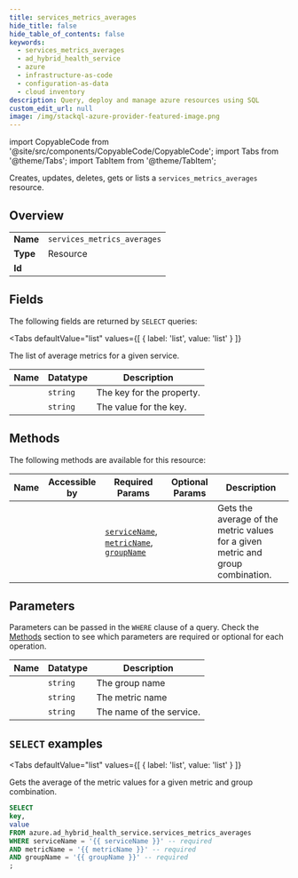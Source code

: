 ```yaml
--- 
title: services_metrics_averages
hide_title: false
hide_table_of_contents: false
keywords:
  - services_metrics_averages
  - ad_hybrid_health_service
  - azure
  - infrastructure-as-code
  - configuration-as-data
  - cloud inventory
description: Query, deploy and manage azure resources using SQL
custom_edit_url: null
image: /img/stackql-azure-provider-featured-image.png
---
```


import CopyableCode from '@site/src/components/CopyableCode/CopyableCode';
import Tabs from '@theme/Tabs';
import TabItem from '@theme/TabItem';

Creates, updates, deletes, gets or lists a <code>services_metrics_averages</code> resource.

## Overview
<table><tbody>
<tr><td><b>Name</b></td><td><code>services_metrics_averages</code></td></tr>
<tr><td><b>Type</b></td><td>Resource</td></tr>
<tr><td><b>Id</b></td><td><CopyableCode code="azure.ad_hybrid_health_service.services_metrics_averages" /></td></tr>
</tbody></table>

## Fields

The following fields are returned by `SELECT` queries:

<Tabs
    defaultValue="list"
    values={[
        { label: 'list', value: 'list' }
    ]}
>
<TabItem value="list">

The list of average metrics for a given service.

<table>
<thead>
    <tr>
    <th>Name</th>
    <th>Datatype</th>
    <th>Description</th>
    </tr>
</thead>
<tbody>
<tr>
    <td><CopyableCode code="key" /></td>
    <td><code>string</code></td>
    <td>The key for the property.</td>
</tr>
<tr>
    <td><CopyableCode code="value" /></td>
    <td><code>string</code></td>
    <td>The value for the key.</td>
</tr>
</tbody>
</table>
</TabItem>
</Tabs>

## Methods

The following methods are available for this resource:

<table>
<thead>
    <tr>
    <th>Name</th>
    <th>Accessible by</th>
    <th>Required Params</th>
    <th>Optional Params</th>
    <th>Description</th>
    </tr>
</thead>
<tbody>
<tr>
    <td><a href="#list"><CopyableCode code="list" /></a></td>
    <td><CopyableCode code="select" /></td>
    <td><a href="#parameter-serviceName"><code>serviceName</code></a>, <a href="#parameter-metricName"><code>metricName</code></a>, <a href="#parameter-groupName"><code>groupName</code></a></td>
    <td></td>
    <td>Gets the average of the metric values for a given metric and group combination.</td>
</tr>
</tbody>
</table>

## Parameters

Parameters can be passed in the `WHERE` clause of a query. Check the [Methods](#methods) section to see which parameters are required or optional for each operation.

<table>
<thead>
    <tr>
    <th>Name</th>
    <th>Datatype</th>
    <th>Description</th>
    </tr>
</thead>
<tbody>
<tr id="parameter-groupName">
    <td><CopyableCode code="groupName" /></td>
    <td><code>string</code></td>
    <td>The group name</td>
</tr>
<tr id="parameter-metricName">
    <td><CopyableCode code="metricName" /></td>
    <td><code>string</code></td>
    <td>The metric name</td>
</tr>
<tr id="parameter-serviceName">
    <td><CopyableCode code="serviceName" /></td>
    <td><code>string</code></td>
    <td>The name of the service.</td>
</tr>
</tbody>
</table>

## `SELECT` examples

<Tabs
    defaultValue="list"
    values={[
        { label: 'list', value: 'list' }
    ]}
>
<TabItem value="list">

Gets the average of the metric values for a given metric and group combination.

```sql
SELECT
key,
value
FROM azure.ad_hybrid_health_service.services_metrics_averages
WHERE serviceName = '{{ serviceName }}' -- required
AND metricName = '{{ metricName }}' -- required
AND groupName = '{{ groupName }}' -- required
;
```
</TabItem>
</Tabs>
